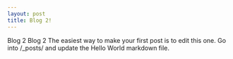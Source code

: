```yaml
---
layout: post
title: Blog 2!
---
```



Blog 2 Blog 2
The easiest way to make your first post is to edit this one. Go into /_posts/ and update the Hello World markdown file. 
